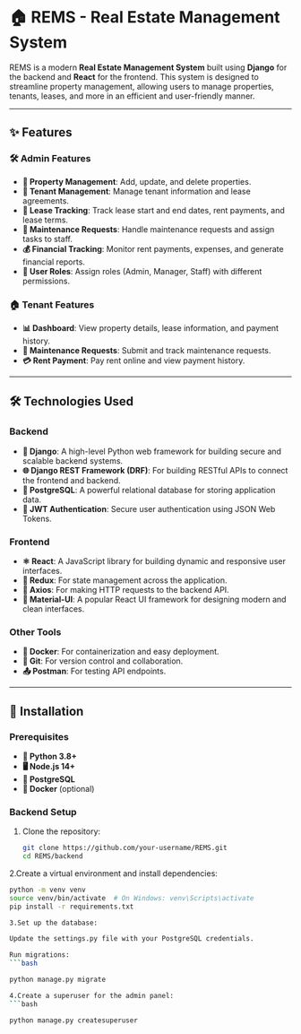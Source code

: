 # 🏠 REMS - Real Estate Management System

REMS is a modern **Real Estate Management System** built using **Django** for the backend and **React** for the frontend. This system is designed to streamline property management, allowing users to manage properties, tenants, leases, and more in an efficient and user-friendly manner.

---

## ✨ Features

### 🛠️ Admin Features
- **🏢 Property Management**: Add, update, and delete properties.
- **👤 Tenant Management**: Manage tenant information and lease agreements.
- **📅 Lease Tracking**: Track lease start and end dates, rent payments, and lease terms.
- **🔧 Maintenance Requests**: Handle maintenance requests and assign tasks to staff.
- **💰 Financial Tracking**: Monitor rent payments, expenses, and generate financial reports.
- **👥 User Roles**: Assign roles (Admin, Manager, Staff) with different permissions.

### 🏠 Tenant Features
- **📊 Dashboard**: View property details, lease information, and payment history.
- **🔧 Maintenance Requests**: Submit and track maintenance requests.
- **💳 Rent Payment**: Pay rent online and view payment history.

---

## 🛠️ Technologies Used

### Backend
- **🐍 Django**: A high-level Python web framework for building secure and scalable backend systems.
- **🌐 Django REST Framework (DRF)**: For building RESTful APIs to connect the frontend and backend.
- **🐘 PostgreSQL**: A powerful relational database for storing application data.
- **🔐 JWT Authentication**: Secure user authentication using JSON Web Tokens.

### Frontend
- **⚛️ React**: A JavaScript library for building dynamic and responsive user interfaces.
- **🔄 Redux**: For state management across the application.
- **📡 Axios**: For making HTTP requests to the backend API.
- **🎨 Material-UI**: A popular React UI framework for designing modern and clean interfaces.

### Other Tools
- **🐳 Docker**: For containerization and easy deployment.
- **🐙 Git**: For version control and collaboration.
- **📤 Postman**: For testing API endpoints.

---

## 🚀 Installation

### Prerequisites
- **🐍 Python 3.8+**
- **🖥️ Node.js 14+**
- **🐘 PostgreSQL**
- **🐳 Docker** (optional)

### Backend Setup
1. Clone the repository:
   ```bash
   git clone https://github.com/your-username/REMS.git
   cd REMS/backend

2.Create a virtual environment and install dependencies:
 ```bash
python -m venv venv
source venv/bin/activate  # On Windows: venv\Scripts\activate
pip install -r requirements.txt

3.Set up the database:

Update the settings.py file with your PostgreSQL credentials.

Run migrations:
 ```bash

python manage.py migrate

4.Create a superuser for the admin panel:
 ```bash

python manage.py createsuperuser

